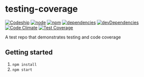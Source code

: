 # testing-coverage

[![Codeship](https://img.shields.io/codeship/74269e70-5673-0133-2515-3a3b13774bac/master.svg)](https://codeship.com/projects/74269e70-5673-0133-2515-3a3b13774bac/status?branch=master)
[![node](https://img.shields.io/badge/node-%3E%3D4.2.1-lightgrey.svg)]()
[![npm](https://img.shields.io/badge/npm-%3E%3D2.14.7-lightgrey.svg)]()
[![dependencies](https://img.shields.io/david/n8io/testing-coverage.svg)]()
[![devDependencies](https://img.shields.io/david/dev/n8io/testing-coverage.svg)]()
[![Code Climate](https://codeclimate.com/github/n8io/testing-coverage/badges/gpa.svg)](https://codeclimate.com/github/n8io/testing-coverage)
[![Test Coverage](https://codeclimate.com/github/n8io/testing-coverage/badges/coverage.svg)](https://codeclimate.com/github/n8io/testing-coverage/coverage)

A test repo that demonstrates testing and code coverage

## Getting started
1. `npm install`
2. `npm start`